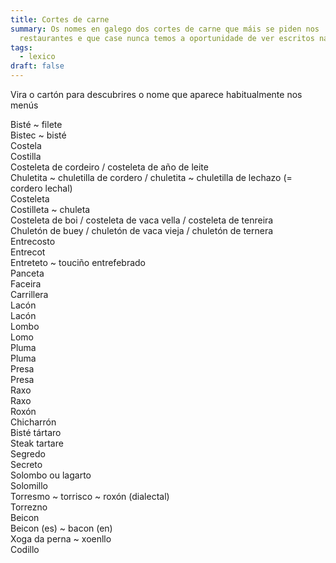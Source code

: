 ```yaml
---
title: Cortes de carne
summary: Os nomes en galego dos cortes de carne que máis se piden nos
  restaurantes e que case nunca temos a oportunidade de ver escritos nas cartas
tags:
  - lexico
draft: false
---
```

Vira o cartón para descubrires o nome que aparece habitualmente nos menús

<e-card color="1">
  <div>Bisté ~ filete</div>
  <div>Bistec ~ bisté</div>
</e-card>

<e-card color="2">
  <div>Costela</div>
  <div>Costilla</div>
</e-card>

<e-card color="3">
  <div>Costeleta de cordeiro / costeleta de año de leite</div>
  <div>Chuletita ~ chuletilla de cordero / chuletita ~ chuletilla de lechazo (= cordero lechal)</div>
</e-card>

<e-card color="4">
  <div>Costeleta</div>
  <div>Costilleta ~ chuleta</div>
</e-card>

<e-card color="5">
  <div>Costeleta de boi / costeleta de vaca vella / costeleta de tenreira</div>
  <div>Chuletón de buey / chuletón de vaca vieja / chuletón de ternera</div>
</e-card>

<e-card color="6">
  <div>Entrecosto</div>
  <div>Entrecot</div>
</e-card>

<e-card color="7">
  <div>Entreteto ~ touciño entrefebrado</div>
  <div>Panceta</div>
</e-card>

<e-card color="8">
  <div>Faceira</div>
  <div>Carrillera</div>
</e-card>

<e-card color="9">
  <div>Lacón</div>
  <div>Lacón</div>
</e-card>

<e-card color="10">
  <div>Lombo</div>
  <div>Lomo</div>
</e-card>

<e-card color="1">
  <div>Pluma</div>
  <div>Pluma</div>
</e-card>

<e-card color="2">
  <div>Presa</div>
  <div>Presa</div>
</e-card>

<e-card color="3">
  <div>Raxo</div>
  <div>Raxo</div>
</e-card>

<e-card color="4">
  <div>Roxón</div>
  <div>Chicharrón</div>
</e-card>

<e-card color="5">
  <div>Bisté tártaro</div>
  <div>Steak tartare</div>
</e-card>

<e-card color="6">
  <div>Segredo</div>
  <div>Secreto</div>
</e-card>

<e-card color="7">
  <div>Solombo ou lagarto</div>
  <div>Solomillo</div>
</e-card>

<e-card color="8">
  <div>Torresmo ~ torrisco ~ roxón (dialectal)</div>
  <div>Torrezno</div>
</e-card>

<e-card color="9">
  <div>Beicon</div>
  <div>Beicon (es) ~ bacon (en)</div>
</e-card>

<e-card color="10">
  <div>Xoga da perna ~ xoenllo</div>
  <div>Codillo</div>
</e-card>